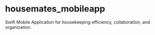# housemates_mobileapp
Swift Mobile Application for housekeeping efficiency, collaboration, and organization.
